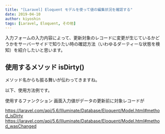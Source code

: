 ```yaml
---
title: "[Laravel] Eloquent モデルを使って値の編集状況を確認する"
date: 2019-04-10
author: kiyoshin
tags: [Laravel, Eloquent, その他]
---
```


入力フォームの入力内容によって、更新対象のレコードに変更が生じているかどうかをサーバーサイドで知りたい時の確認方法（いわゆるダーティーな状態を検知）を紹介したいと思います。

## 使用するメソッド isDirty()

メソッド名からも振る舞いが伝わってきますね。

以下、使用方法例です。

使用するファンクション
画面入力値がデータの更新前に対象レコードが

https://laravel.com/api/5.6/Illuminate/Database/Eloquent/Model.html#method_isDirty
https://laravel.com/api/5.6/Illuminate/Database/Eloquent/Model.html#method_wasChanged